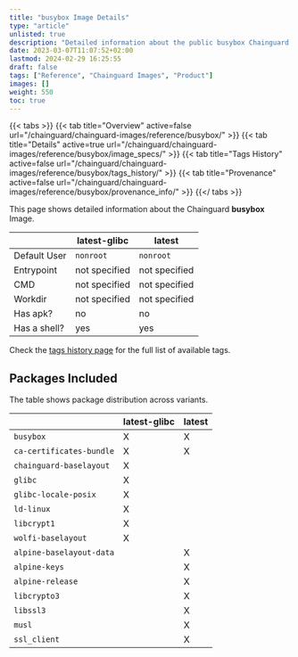 ```yaml
---
title: "busybox Image Details"
type: "article"
unlisted: true
description: "Detailed information about the public busybox Chainguard Image."
date: 2023-03-07T11:07:52+02:00
lastmod: 2024-02-29 16:25:55
draft: false
tags: ["Reference", "Chainguard Images", "Product"]
images: []
weight: 550
toc: true
---
```


{{< tabs >}}
{{< tab title="Overview" active=false url="/chainguard/chainguard-images/reference/busybox/" >}}
{{< tab title="Details" active=true url="/chainguard/chainguard-images/reference/busybox/image_specs/" >}}
{{< tab title="Tags History" active=false url="/chainguard/chainguard-images/reference/busybox/tags_history/" >}}
{{< tab title="Provenance" active=false url="/chainguard/chainguard-images/reference/busybox/provenance_info/" >}}
{{</ tabs >}}

This page shows detailed information about the Chainguard **busybox** Image.

|              | latest-glibc  | latest        |
|--------------|---------------|---------------|
| Default User | `nonroot`     | `nonroot`     |
| Entrypoint   | not specified | not specified |
| CMD          | not specified | not specified |
| Workdir      | not specified | not specified |
| Has apk?     | no            | no            |
| Has a shell? | yes           | yes           |

Check the [tags history page](/chainguard/chainguard-images/reference/busybox/tags_history/) for the full list of available tags.

## Packages Included
The table shows package distribution across variants.

|                          | latest-glibc | latest |
|--------------------------|--------------|--------|
| `busybox`                | X            | X      |
| `ca-certificates-bundle` | X            | X      |
| `chainguard-baselayout`  | X            |        |
| `glibc`                  | X            |        |
| `glibc-locale-posix`     | X            |        |
| `ld-linux`               | X            |        |
| `libcrypt1`              | X            |        |
| `wolfi-baselayout`       | X            |        |
| `alpine-baselayout-data` |              | X      |
| `alpine-keys`            |              | X      |
| `alpine-release`         |              | X      |
| `libcrypto3`             |              | X      |
| `libssl3`                |              | X      |
| `musl`                   |              | X      |
| `ssl_client`             |              | X      |

